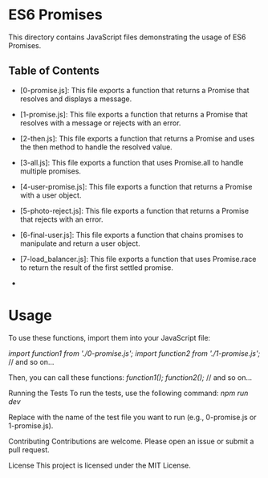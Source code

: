 # ES6 Promises

This directory contains JavaScript files demonstrating the usage of ES6 Promises.

## Table of Contents

- [0-promise.js]: This file exports a function that returns a Promise that resolves and displays a message.

- [1-promise.js]: This file exports a function that returns a Promise that resolves with a message or rejects with an error.

- [2-then.js]: This file exports a function that returns a Promise and uses the then method to handle the resolved value.

- [3-all.js]: This file exports a function that uses Promise.all to handle multiple promises.

- [4-user-promise.js]: This file exports a function that returns a Promise with a user object.

- [5-photo-reject.js]: This file exports a function that returns a Promise that rejects with an error.

- [6-final-user.js]: This file exports a function that chains promises to manipulate and return a user object.

- [7-load_balancer.js]: This file exports a function that uses Promise.race to return the result of the first settled promise.

-

# Usage

To use these functions, import them into your JavaScript file:

_import function1 from './0-promise.js';_
_import function2 from './1-promise.js';_
// and so on...

Then, you can call these functions:
_function1();_
_function2();_
// and so on...

Running the Tests
To run the tests, use the following command:
_npm run dev <test-file>_

Replace <test-file> with the name of the test file you want to run (e.g., 0-promise.js or 1-promise.js).

Contributing
Contributions are welcome. Please open an issue or submit a pull request.

License
This project is licensed under the MIT License.
